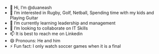 - 👋 Hi, I’m @duaneash
- 👀 I’m interested in Rugby, Golf, Netball, Spending time with my kids and Playing Guitar
- 🌱 I’m currently learning leadership and management
- 💞️ I’m looking to collaborate on IT Skills
- 📫 It is best to reach me on Linkedin
- 😄 Pronouns: He and him
- ⚡ Fun fact: I only watch soccer games when it is a final

<!---
duaneash/duaneash is a ✨ special ✨ repository because its `README.md` (this file) appears on your GitHub profile.
You can click the Preview link to take a look at your changes.
--->
